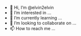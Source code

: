- 👋 Hi, I’m @elvin2elvin
- 👀 I’m interested in ...
- 🌱 I’m currently learning ...
- 💞️ I’m looking to collaborate on ...
- 📫 How to reach me ...

<!---
elvin2elvin/elvin2elvin is a ✨ special ✨ repository because its `README.md` (this file) appears on your GitHub profile.
You can click the Preview link to take a look at your changes.
--->

